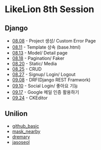 # LikeLion 8th Session

## Django

- [08.08](https://github.com/lee-sj/2020-django) - Project 생성/ Custom Error Page
- [08.11](https://github.com/lee-sj/2020-django) - Template 상속 (base.html)
- [08.13](https://github.com/Mulgyeol/2020-Django) - Model/ Detail page
- [08.18](https://jun108059.github.io/django-blog/Blogdjango/01.djangoblog.html) - Pagination/ Faker
- [08.20](https://jun108059.github.io/django-blog/Blogdjango2/03.djangoblog.html) - Static/ Media
- [08.25](https://github.com/Mulgyeol/2020-Django) - CRUD
- [08.27](https://github.com/lee-sj/2020-django) - Signup/ Login/ Logout
- [09.08](https://jun108059.github.io/django-blog/RestFramework1/01.restframework.html) - DRF(Django REST Framwork)
- [09.10](https://github.com/Mulgyeol/2020-Django) - Social Login/ 좋아요 기능
- [09.17](https://github.com/lee-sj/2020-django/blob/master/2020_09_17_google_mail.md) - Google 메일 인증 활용하기
- [09.24](https://jun108059.github.io/django-blog/CKEditor/00.ckeditor.html) - CKEditor

## Unilion

- [github_basic](https://github.com/gayoungyeom/likelion/tree/master/github_basic)
- [mask_nearby](https://github.com/gayoungyeom/likelion/tree/master/mask_nearby)
- [dremary](https://github.com/gayoungyeom/likelion/tree/master/dreamary)
- [jasoseol](https://github.com/gayoungyeom/likelion/tree/master/jasoseol)
